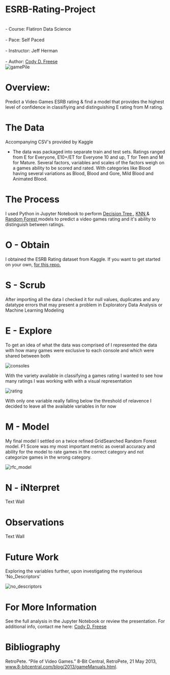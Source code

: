 # ESRB-Rating-Project
<br>- Course: Flatiron Data Science </br>
<br>- Pace: Self Paced </br>
<br>- Instructor: Jeff Herman </br>
<br>- Author: [Cody D. Freese](mailto:c_freese@ymail.com) </br>
![gamePile](https://user-images.githubusercontent.com/63601020/112144877-0b003500-8bb0-11eb-9923-1d8fbdf33564.jpg) </br>

# Overview:
Predict a Video Games ESRB rating & find a model that provides the highest level of confidence in classifiying and distinguishing E rating from M rating.

# The Data
Accompanying CSV's provided by Kaggle
- The data was packaged into separate train and test sets. Ratings ranged from E for Everyone, E10+/ET for Everyone 10 and up, T for Teen and M for Mature. Several factors, variables and scales of the factors weigh on a games ability to be scored and rated. With categories like Blood having several variations as Blood, Blood and Gore, Mild Blood and Animated Blood.

# The Process
I used Python in Jupyter Notebook to perform <a href=https://machinelearningmastery.com/classification-and-regression-trees-for-machine-learning/> Decision Tree </a> , <a href=https://machinelearningmastery.com/k-nearest-neighbors-for-machine-learning/> KNN </a> & <a href=https://machinelearningmastery.com/bagging-and-random-forest-ensemble-algorithms-for-machine-learning/> Random Forest </a> models to predict a video games rating and it's ability to distinguish between ratings.

# O - Obtain
I obtained the ESRB Rating dataset from Kaggle. If you want to get started on your own, <a href="https://www.kaggle.com/imohtn/video-games-rating-by-esrb"> for this repo.</a><br>

# S - Scrub
After importing all the data I checked it for null values, duplicates and any datatype errors that may present a problem in Exploratory Data Analysis or Machine Learning Modeling

# E - Explore
To get an idea of what the data was comprised of I represented the data with how many games were exclusive to each console and which were shared between both

![consoles](https://user-images.githubusercontent.com/63601020/112495230-18592300-8d5a-11eb-9eec-e3cd3ad9b270.png)

With the variety available in classifying a games rating I wanted to see how many ratings I was working with with a visual representation

![rating](https://user-images.githubusercontent.com/63601020/112495245-1b541380-8d5a-11eb-8935-799dfff310f4.png)

With only one variable really falling below the threshold of relavence I decided to leave all the available variables in for now

# M - Model
My final model I settled on a twice refined GridSearched Random Forest model. F1 Score was my most important metric as overall accuracy and ability for the model to rate games in the correct category and not categorize games in the wrong category.

![rfc_model](https://user-images.githubusercontent.com/63601020/112495351-34f55b00-8d5a-11eb-97b8-56dac7dc55a6.png)


# N - iNterpret
Text Wall

# Observations
Text Wall

# Future Work
Exploring the variables further, upon investigating the mysterious 'No_Descriptors' 

![no_descriptors](https://user-images.githubusercontent.com/63601020/112495425-450d3a80-8d5a-11eb-948f-e582dc78ede1.png)


# For More Information
See the full analysis in the Jupyter Notebook or review the presentation.
For additional info, contact me here:
[Cody D. Freese](mailto:c_freese@ymail.com)

# Bibliography
RetroPete. “Pile of Video Games.” 8-Bit Central, RetroPete, 21 May 2013, www.8-bitcentral.com/blog/2013/gameManuals.html. 
